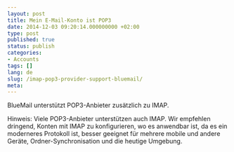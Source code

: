 ```yaml
---
layout: post
title: Mein E-Mail-Konto ist POP3
date: 2014-12-03 09:20:14.000000000 +02:00
type: post
published: true
status: publish
categories:
- Accounts
tags: []
lang: de
slug: /imap-pop3-provider-support-bluemail/
meta:
---
```


BlueMail unterstützt POP3-Anbieter zusätzlich zu IMAP.

Hinweis: Viele POP3-Anbieter unterstützen auch IMAP. Wir empfehlen dringend, Konten mit IMAP zu konfigurieren, wo es anwendbar ist, da es ein moderneres Protokoll ist, besser geeignet für mehrere mobile und andere Geräte, Ordner-Synchronisation und die heutige Umgebung.
